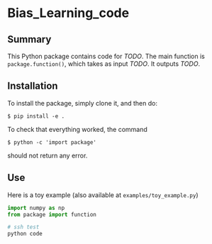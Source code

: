 # Bias_Learning_code

## Summary

This Python package contains code for *TODO*. The main function is `package.function()`, which takes as input *TODO*. It outputs *TODO*.


## Installation
To install the package, simply clone it, and then do:

  `$ pip install -e .`

To check that everything worked, the command

  `$ python -c 'import package'`

should not return any error.

## Use
Here is a toy example (also available at `examples/toy_example.py`)
```python
import numpy as np
from package import function

# ssh test
python code
```
